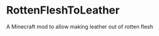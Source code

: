 RottenFleshToLeather
====================

A Minecraft mod to allow making leather out of rotten flesh
